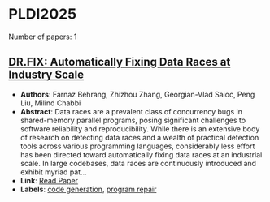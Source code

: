# PLDI2025

Number of papers: 1

## [DR.FIX: Automatically Fixing Data Races at Industry Scale](paper_1.md)
- **Authors**: Farnaz Behrang, Zhizhou Zhang, Georgian-Vlad Saioc, Peng Liu, Milind Chabbi
- **Abstract**: Data races are a prevalent class of concurrency bugs in shared-memory parallel programs, posing significant challenges to software reliability and reproducibility. While there is an extensive body of research on detecting data races and a wealth of practical detection tools across various programming languages, considerably less effort has been directed toward automatically fixing data races at an industrial scale. In large codebases, data races are continuously introduced and exhibit myriad pat...
- **Link**: [Read Paper](https://arxiv.org/abs/2504.15637)
- **Labels**: [code generation](../../labels/code_generation.md), [program repair](../../labels/program_repair.md)
